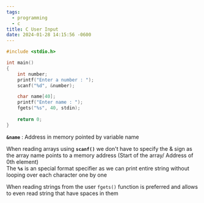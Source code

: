 ```yaml
---
tags:
  - programming
  - c
title: C User Input
date: 2024-01-28 14:15:56 -0600
---
```


````c
#include <stdio.h>

int main()
{
	int number;
	printf("Enter a number : ");
	scanf("%d", &number);

	char name[40];
	printf("Enter name : ");
	fgets("%s", 40, stdin);
	
	return 0;
}
````

**`&name`** : Address in memory pointed by variable name

When reading arrays using **`scanf()`** we don't have to specify the & sign as the array name points to a memory address (Start of the array/ Address of 0th element)  
The **`%s`** is an special format specifier as we can print entire string without looping over each character one by one

When reading strings from the user `fgets()` function is preferred and allows to even read string that have spaces in them
